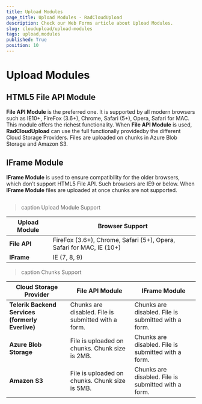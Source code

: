 ```yaml
---
title: Upload Modules
page_title: Upload Modules - RadCloudUpload
description: Check our Web Forms article about Upload Modules.
slug: cloudupload/upload-modules
tags: upload,modules
published: True
position: 10
---
```


# Upload Modules



## HTML5 File API Module

**File API Module** is the preferred one. It is supported by all modern browsers such as IE10+, FireFox (3.6+), Chrome, Safari (5+), Opera, Safari for MAC. This module offers the richest functionality. When **File API Module** is used, **RadCloudUpload** can use the full functionally providedby the different Cloud Storage Providers. Files are uploaded on chunks in Azure Blob Storage and Amazon S3.

## IFrame Module

**IFrame Module** is used to ensure compatibility for the older browsers, which don’t support HTML5 File API. Such browsers are IE9 or below. When **IFrame Module** files are uploaded at once chunks are not supported.

## 


>caption Upload Module Support

| Upload Module | Browser Support |
| ------ | ------ |
| **File API** |FireFox (3.6+), Chrome, Safari (5+), Opera, Safari for MAC, IE (10+)|
| **IFrame** |IE (7, 8, 9)|


>caption Chunks Support

| Cloud Storage Provider | File API Module | IFrame Module |
| ------ | ------ | ------ |
| **Telerik Backend Services (formerly Everlive)** |Chunks are disabled. File is submitted with a form.|Chunks are disabled. File is submitted with a form.|
| **Azure Blob Storage** |File is uploaded on chunks. Chunk size is 2MB.|Chunks are disabled. File is submitted with a form.|
| **Amazon S3** |File is uploaded on chunks. Chunk size is 5MB.|Chunks are disabled. File is submitted with a form.|
